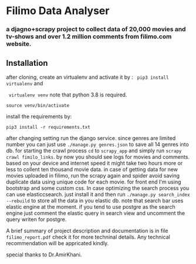 # Filimo Data Analyser
### a djagno+scrapy project to collect data of  20,000 movies and tv-shows and over 1.2 million comments from filimo.com website. 
## Installation
after cloning, create an virtualenv and activate it by :
` pip3 install virtualenv`
and 

` virtualenv venv`
note that python 3.8 is required.

`source venv/bin/activate`

install the requirements by:

`pip3 install -r requirements.txt`

after changing setting run the django service. since genres are limited number you can just use `./manage.py genres.json` to save all 14 genres into db.
for starting the crawl process `cd` to `scrapy_app` and simply run 
`scrapy crawl fimilo_links`.
by now you should see logs for movies and comments. based on your device and internet speed it might take two hours more or less to collent ten thousand movie data.
in case of getting data for new movies uploaded in filimo, run the scrapy again and spider avoid saving duplicate data using unique code for each movie.
for front end I'm using bootstrap and some custom css. In case optimizing the search process you can use elasticcsearch. just install it and then run 
`./manage.py search_index --rebuild` to store all the data in you elastic db. note that search bar uses elastic engine at the moment. if you tend to use postgre as 
the search engine just comment the elastic query in search view and uncomment the query writen for postgre.

A brief summary of project description and documentation is in file `filimo_report.pdf` check it  for more techninal details.
Any technical recommendation will be appricated kindly.

special thanks to Dr.AmirKhani.

